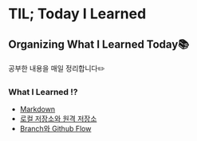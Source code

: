 # TIL; Today I Learned 

## Organizing What I Learned Today📚





공부한 내용을 매일 정리합니다✏️





### What I Learned ⁉️

* [Markdown](./TIL/Markdown/Markdown-정리.md)
* [로컬 저장소와 원격 저장소](./TIL/로컬-저장소와-원격-저장소/로컬-저장소와-원격-저장소.md)
* [Branch와 Github Flow](./TIL/Branch와-Github-Flow/Branch와-Github-Flow.md)